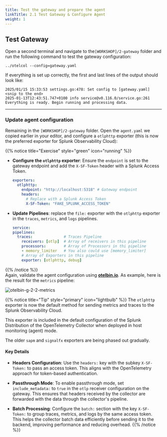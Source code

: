 ```yaml
---
title: Test the gateway and prepare the agent
linkTitle: 2.1 Test Gateway & Configure Agent
weight: 1
---
```


## Test Gateway

Open a second terminal and navigate to the`[WORKSHOP]/2-gateway` folder and run the following command to test the gateway configuration:

```text
../otelcol --config=gateway.yaml
```

If everything is set up correctly, the first and last lines of the output should look like:

```text
2025/01/15 15:33:53 settings.go:478: Set config to [gateway.yaml]
<snip to the end>
2025-01-13T12:43:51.747+0100 info service@v0.116.0/service.go:261 Everything is ready. Begin running and processing data.
```

---

### Update agent configuration

Remaining in the `[WORKSHOP]/2-gateway` folder. Open the `agent.yaml` we copied earlier in your editor, and configure a `otlphttp` exporter (this is now the preferred exporter for Splunk Observability Cloud):

{{% notice title="Exercise" style="green" icon="running" %}}

- **Configure the `otlphttp` exporter**: Ensure the `endpoint` is set to the gateway endpoint and add the `X-SF-Token` header with a Splunk Access Token.

  ```yaml
  exporters:
    otlphttp:
      endpoint: "http://localhost:5318" # Gateway endpoint
      headers:
        # Replace with a Splunk Access Token
        X-SF-Token: "FAKE_SPLUNK_ACCESS_TOKEN"
  ```

- **Update Pipelines**: replace the `file:` exporter with the `otlphttp` exporter in the `traces`, `metrics`, and `logs` pipelines.

  ```yaml
  service:
  pipelines:
    traces:              # Traces Pipeline
      receivers: [otlp]  # Array of receivers in this pipeline
      processors:        # Array of Processors in thi pipeline
      - memory_limiter   # You also could use [memory_limiter]
      # Array of Exporters in this pipeline
      exporter: [otlphttp, debug]
  ```

{{% /notice %}}  
Again, validate the agent configuration using **[otelbin.io](https://www.otelbin.io/)**. As example, here is the result for the `metrics` pipeline:

![otelbin-g-2-2-metrics](../../images/gateway-2-2-metrics.png)

{{% notice title="Tip" style="primary"  icon="lightbulb" %}}
The `otlphttp` exporter is now the default method for sending metrics and traces to the Splunk Observability Cloud.  

This exporter is included in the default configuration of the Splunk Distribution of the OpenTelemetry Collector when deployed in host monitoring (agent) mode.  

The older `sapm` and `signalfx` exporters are being phased out gradually.  

#### Key Details

- **Headers Configuration**:
  Use the `headers:` key with the subkey `X-SF-Token:` to pass an access token. This aligns with the OpenTelemetry approach for token-based authentication.

- **Passthrough Mode**:
  To enable passthrough mode, set `include_metadata:` to `true` in the `otlp` receiver configuration on the gateway. This ensures that headers received by the collector are forwarded with the data through the collector's pipeline.

- **Batch Processing**:
  Configure the `batch:` section with the key `X-SF-Token:` to group traces, metrics, and logs by the same access token. This helps the collector batch data efficiently before sending it to the backend, improving performance and reducing overhead.
{{% /notice %}}
